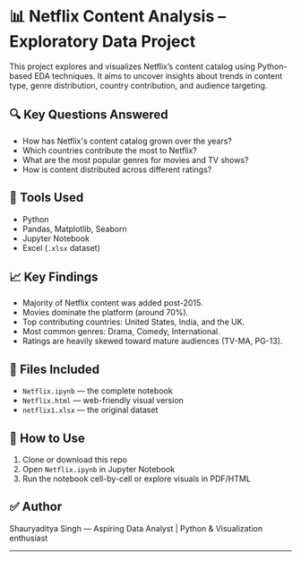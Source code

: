 # 📊 Netflix Content Analysis – Exploratory Data Project

This project explores and visualizes Netflix’s content catalog using Python-based EDA techniques. It aims to uncover insights about trends in content type, genre distribution, country contribution, and audience targeting.

## 🔍 Key Questions Answered
- How has Netflix's content catalog grown over the years?
- Which countries contribute the most to Netflix?
- What are the most popular genres for movies and TV shows?
- How is content distributed across different ratings?

## 🧰 Tools Used
- Python
- Pandas, Matplotlib, Seaborn
- Jupyter Notebook
- Excel (`.xlsx` dataset)

## 📈 Key Findings
- Majority of Netflix content was added post-2015.
- Movies dominate the platform (around 70%).
- Top contributing countries: United States, India, and the UK.
- Most common genres: Drama, Comedy, International.
- Ratings are heavily skewed toward mature audiences (TV-MA, PG-13).

## 📁 Files Included
- `Netflix.ipynb` — the complete notebook
- `Netflix.html` — web-friendly visual version
- `netflix1.xlsx` — the original dataset

## 📌 How to Use
1. Clone or download this repo
2. Open `Netflix.ipynb` in Jupyter Notebook
3. Run the notebook cell-by-cell or explore visuals in PDF/HTML

## ✅ Author
Shauryaditya Singh — Aspiring Data Analyst | Python & Visualization enthusiast

---

